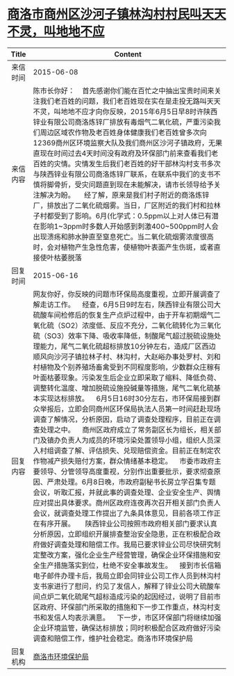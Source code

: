 # <a href="http://www.shangluo.gov.cn/zmhd/ldxxxx.jsp?urltype=leadermail.LeaderMailContentUrl&wbtreeid=1112&leadermailid=3172">商洛市商州区沙河子镇林沟村村民叫天天不灵，叫地地不应</a>
| Title |                                                                                                                                                                                                                                                                                                                                                                                                                                                                                  Content                                                                                                                                                                                                                                                                                                                                                                                                                                                                                  |
|:-----:|---------------------------------------------------------------------------------------------------------------------------------------------------------------------------------------------------------------------------------------------------------------------------------------------------------------------------------------------------------------------------------------------------------------------------------------------------------------------------------------------------------------------------------------------------------------------------------------------------------------------------------------------------------------------------------------------------------------------------------------------------------------------------------------------------------------------------------------------------------------------------------------------------------------------------------------------------------------------------|
| 来信时间  | 2015-06-08                                                                                                                                                                                                                                                                                                                                                                                                                                                                                                                                                                                                                                                                                                                                                                                                                                                                                                                                                                |
| 来信内容  | 陈市长你好：    首先感谢你们能在百忙之中抽出宝贵时间来关注我们老百姓的问题，我们老百姓现在实在是走投无路叫天天不灵，叫地地不应才向你反映，2015年6月5日早8时许陕西锌业有限公司商洛炼锌厂排放有毒烟气二氧化硫，严重污染我们周边区域农作物及老百姓身体健康我们老百姓曾多次向12369商州区环境监察大队及我们商州区沙河子镇政府，无果直现在时间过去4天时间没有政府及环保部门前来查看我们老百姓的灾情。灾情发生后我们老百姓的好干部林沟村支书多次与陕西锌业有限公司商洛炼锌厂联系，在联系中我们的支书不慎将脚骨折，受灾问题直到现在未能解决，请市长领导给予关注解决为盼。     经了解，原来是我们村子附近的商洛炼锌厂，排放出了二氧化硫烟雾。当日，厂区附近的我们村和拉林子村都受到了影响。6月(化学式：0.5ppm以上对人体已有潜在影响1~3ppm时多数人开始感到刺激400~500ppm时人会出现溃疡和肺水肿直至窒息死亡。当二氧化硫烟雾浓度很高时，会对植物产生急性危害，使植物叶表面产生伤斑，或者直接使叶枯萎脱落                                                                                                                                                                                                                                                                                                                                                                                                                                                                                                     |
| 回复时间  | 2015-06-16                                                                                                                                                                                                                                                                                                                                                                                                                                                                                                                                                                                                                                                                                                                                                                                                                                                                                                                                                                |
| 回复内容  | 网友你好，你反映的问题市环保局高度重视，立即开展调查了解走访工作。    经查，6月5日9时左右，陕西锌业有限公司大硫酸车间检修后的恢复生产点炉过程中，由于开车初期烟气二氧化硫（SO2）浓度低、反应不充分，二氧化硫转化为三氧化硫（SO3）效率下降、吸收率降低，制酸尾气超过脱硫设施处理能力，尾气二氧化硫超标排放10分钟左右，造成厂区西边顺风向沙河子镇拉林子村、林沟村，大赵峪办事处罗村、刘和村植物及个别养殖场畜禽受到不同程度影响，少数群众庄稼有叶面枯萎现象。污染发生后企业立即采取了缩料、降低负荷、调整转化温度、增加脱硫设施投碱量等措施，尾气二氧化硫基本实现达标排放。    6月5日16时30分左右，市环保局接到群众举报后，立即会同商州区环保局执法人员第一时间赶赴现场调查了解情况，分析原因，启动了调查处理程序，目前正在调查处理之中。    商州区政府成立了常务副区长为组长，相关部门及镇办负责人为成员的环境污染处置领导小组，组织人员深入村组调查了解、评估损失、兑现赔偿资金。目前正在制定农作物减产损失赔付方案，群众情绪基本稳定。    市委市政府主要领导、分管领导高度重视，分别作出重要批示，要求彻查原因、严肃处理。6月8日晚，市政府副秘书长房立学召集专题会议，听取汇报，并就此事的调查处理、企业安全生产、舆情应对提出具体要求。商州区政府连夜再次召开相关部门负责人会议，就调查处理工作提出了九条具体意见，目前各项工作正在有序开展。　　陕西锌业公司按照市政府相关部门要求认真分析原因，立即组织开展排查整治安全隐患，正在积极配合政府做好调查处理和赔偿工作。我局已要求锌业公司尽快研究制定整改方案，强化企业生产经营管理，确保企业环保措施和安全生产措施落实到位，杜绝不安全事故发生。    接到市长信箱电子邮件办理卡后，我局立即会同锌业公司工作人员到林沟村支书家进行了慰问，约见了发信人，解释了锌业公司大硫酸车间点炉二氧化硫尾气超标造成污染的起因经过，说明了目前市区政府、环保部门所采取的措施和下一步工作重点，林沟村支书和发信人均表示满意。    下一步，市区环保部门将继续加强企业环境监管，确保达标排放；同时积极配合区政府做好污染调查和赔偿工作，维护社会稳定。商洛市环境保护局 |
| 回复机构  | <a href="../../categories/agencies/商洛市环境保护局.md">商洛市环境保护局</a>                                                                                                                                                                                                                                                                                                                                                                                                                                                                                                                                                                                                                                                                                                                                                                                                                                                                                                              |